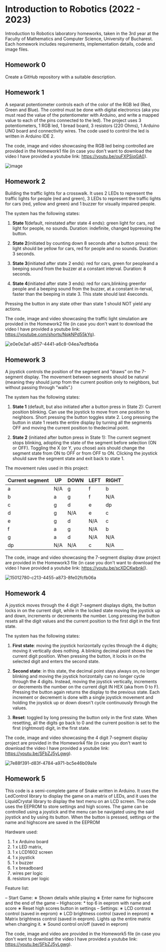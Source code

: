 # Introduction to Robotics (2022 - 2023)

Introduction to Robotics laboratory homeworks, taken in the 3rd year at the Faculty of Mathematics and Computer Science, University of Bucharest. 
Each homework includes requirements, implementation details, code and image files.

## Homework 0

Create a GitHub repository with a suitable description.

## Homework 1

A separat potentiometer controls each of the color of the RGB led (Red, Green and Blue). The control must be done with digital electronics (aka you must read the value of the potentiometer with Arduino, and write a mapped value to each of the pins connected to the led). The project uses 3 potentiometers, 1 RGB led, 1 bread board, 3 resistors (220 Ohms), 1 Arduino UNO board and connectivity wires. The code used to control the led is written in Arduino IDE 2.

The code, image and video showcasing the RGB led being controlled are provided in the Homework1 file (in case you don't want to download the video I have provided a youtube link: https://youtu.be/ouFXPSiqGA0).

![image](https://user-images.githubusercontent.com/73032808/198399772-9b0410f8-1966-418c-9673-1a74f16d3940.jpg)

## Homework 2

Building the traffic lights for a crosswalk. It uses 2 LEDs to represent the traffic lights for people (red and green), 3 LEDs to represent the traffic lights for cars (red, yellow and green) and 1 buzzer for visually impaired people.

The system has the following states:

1. **State 1**(default, reinstated after state 4 ends): green light for cars, red light for people, no sounds. Duration:  indefinite, changed bypressing the button.

2. **State 2**(initiated by counting down 8 seconds after a button press): the light should be yellow for cars, red for people and no sounds. Duration: 3 seconds.

3. **State 3**(initiated after state 2 ends): red for cars, green for peopleand a beeping sound from the buzzer at a constant interval. Duration: 8 seconds.

4. **State 4**(initiated after state 3 ends): red for cars,blinking greenfor people and a beeping sound from the buzzer, at a constant in-terval, faster than the beeping in state 3. This state should last 4seconds.

Pressing the button in any state other than state 1 should NOT yield any actions.

The code, image and video showcasing the traffic light simulation are provided in the Homework2 file (in case you don't want to download the video I have provided a youtube link: https://youtube.com/shorts/NqkNPd55kYg).

![e0e0e3af-a857-4441-a6c8-04ea7edfbb6a](https://user-images.githubusercontent.com/73032808/199785659-5a2c6bf2-a29e-4671-a4db-343906ebf0fb.jpg)

## Homework 3

A joystick controls the position of the segment and ”draws” on the 7-segment display. The movement between segments should be natural (meaning they should jump from the current position only to neighbors, but without passing through ”walls”.) 

The system has the following states:

1. **State 1** (default, but also initiated after a button press in State 2): Current position blinking. Can use the joystick to move from one position to neighbors. Short pressing the button toggles state 2. Long pressing the button in state 1 resets the entire display by turning all the segments OFF and moving the current position to thedecimal point.

2. **State 2** (initiated after   button press in State 1): The current segment stops blinking, adopting the state of the segment before selection (ON or OFF). Toggling the X (or Y, you chose) axis should change the segment state from ON to OFF or from OFF to ON. Clicking the joystick should save the segment state and exit back to state 1.

The movement rules used in this project:

| Current segment | UP   | DOWN | LEFT    | RIGHT | 
| --------------- | ---- | ---- | ------- | ----- |
|        a        | N/A  | g    |    f    |   b   |
|        b        |  a   | g    |    f    |  N/A  |
|        c        |  g   | d    |    e    |   dp  | 
|        d        |   g  | N/A  |     e   |    c  |
|        e        |   g  |  d   |    N/A  |    c  | 
|        f        |   a  |  g   |    N/A  |    b  |
|        g        |   a  |  d   |    N/A  |   N/A |
|        dp       |  N/A | N/A  |     c   |   N/A |

The code, image and video showcasing the 7-segment display draw project are provided in the Homework3 file (in case you don't want to download the video I have provided a youtube link: https://youtu.be/scXDCKwbnkI).

![15012780-c213-4455-a873-8fe02fcfb06a](https://user-images.githubusercontent.com/73032808/201104272-8b5c25c2-591d-4ab6-b66b-cd5cabcb6a6b.jpg)

## Homework 4

A joystick moves through the 4 digit 7-segment displays digits, the button locks in on the current digit, while in the locked state moving the joystick up and down, increments or decrements the number. Long pressing the button resets all the digit values and the current position to the first digit in the first state.

The system has the following states:

1. **First state**: moving the joystick horizontally cycles through the 4 digits; moving it vertically does nothing. A blinking decimal point shows the current digit position. When pressing the button, it locks in on the selected digit and enters the second state.

2. **Second state**: in this state, the decimal point stays always on, no longer blinking and moving the joystick horizontally can no longer cycle through the 4  digits. Instead, moving the joystick vertically, increments or decrements the number on the current digit IN HEX (aka from  0 to F). Pressing the button again returns the display to the previous state. Each increment or decrement is done with a single joystick movement and holding the joystick up or down doesn't cycle continuously through the values.

3. **Reset**: toggled by long pressing the button only in the first state. When resetting, all the digits go back to 0 and the current position is set to the first (rightmost) digit, in the first state.

The code, image and video showcasing the 4 digit 7-segment display project are provided in the Homework4 file (in case you don't want to download the video I have provided a youtube link: https://youtu.be/SFbZJ5yLgwg).

![7e88f391-d83f-4784-a971-bc5e46b09a1e](https://user-images.githubusercontent.com/73032808/202317505-cf82e127-5ed3-4ddf-8bc1-35596af162cd.jpg)

## Homework 5

This code is a  semi-complete game of Snake written in Arduino. It uses the LedControl library to display the game on a matrix of LEDs, and it uses the LiquidCrystal library to display the text menu on an LCD screen. The code uses the EEPROM to store settings and high scores. The game can be controlled using a joystick and the menu can be navigated using the said joystick and by using its button. When the button is pressed, settings or the name and highscore are saved in the EEPROM

Hardware used:

  1. 1 x Arduino board 
  2. 1 x LED matrix, 
  3. 1 x LCD1602 screen
  4. 1 x joystick
  5. 1 x buzzer
  6. 1 x breadboard
  7. wires per logic
  8. resistors per logic
  
Feature list:

  – Start Game:
    ∗ Shown details while playing
    ∗ Enter name for highscore and the end of the game
  – Highscore: 
    * top 6 in eeprom with name and score
    ∗ Reset high scores button in settings
  – Settings:
    ∗ LCD contrast control (saved in eeprom)
    ∗ LCD brightness control (saved in eeprom)
    ∗ Matrix brightness control (saved in eeprom). Lights up the entire matrix
    when changing it.
    ∗ Sound control on/off (saved in eeprom)
    
The code, image and video are provided in the Homework5 file (in case you don't want to download the video I have provided a youtube link: https://youtu.be/SFbZJ5yLgwg).




